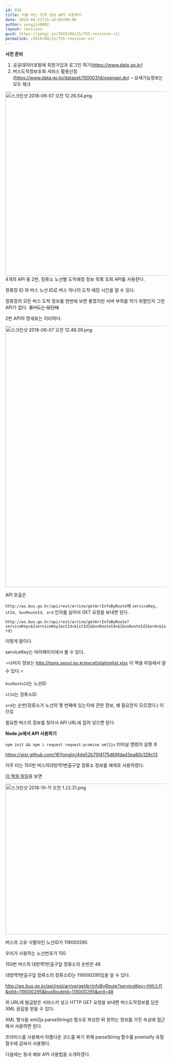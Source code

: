```yaml
---
id: 834
title: 서울 버스 도착 정보 API 사용하기
date: 2019-04-21T15:10:03+09:00
author: yongjin0802
layout: revision
guid: https://yongj.in/2019/04/21/755-revision-v1/
permalink: /2019/04/21/755-revision-v1/
---
```

**사전 준비**

  1. 공공데이터포털에 회원가입과 로그인 하기(https://www.data.go.kr)
  2. 버스도착정보조회 서비스 활용신청 (https://www.data.go.kr/dataset/15000314/openapi.do) &#8211; 상세기능정보는 모두 체크

<img class="alignnone size-full wp-image-758" src="https://yongj.in/wp-content/uploads/2018/06/e18489e185b3e1848fe185b3e18485e185b5e186abe18489e185a3e186ba-2018-06-07-e1848be185a9e1848ce185a5e186ab-12-26-54.png" alt="스크린샷 2018-06-07 오전 12.26.54.png" width="1548" height="574" srcset="https://yongj.in/wp-content/uploads/2018/06/e18489e185b3e1848fe185b3e18485e185b5e186abe18489e185a3e186ba-2018-06-07-e1848be185a9e1848ce185a5e186ab-12-26-54.png 1548w, https://yongj.in/wp-content/uploads/2018/06/e18489e185b3e1848fe185b3e18485e185b5e186abe18489e185a3e186ba-2018-06-07-e1848be185a9e1848ce185a5e186ab-12-26-54-300x111.png 300w, https://yongj.in/wp-content/uploads/2018/06/e18489e185b3e1848fe185b3e18485e185b5e186abe18489e185a3e186ba-2018-06-07-e1848be185a9e1848ce185a5e186ab-12-26-54-768x285.png 768w, https://yongj.in/wp-content/uploads/2018/06/e18489e185b3e1848fe185b3e18485e185b5e186abe18489e185a3e186ba-2018-06-07-e1848be185a9e1848ce185a5e186ab-12-26-54-1024x380.png 1024w, https://yongj.in/wp-content/uploads/2018/06/e18489e185b3e1848fe185b3e18485e185b5e186abe18489e185a3e186ba-2018-06-07-e1848be185a9e1848ce185a5e186ab-12-26-54-1000x371.png 1000w, https://yongj.in/wp-content/uploads/2018/06/e18489e185b3e1848fe185b3e18485e185b5e186abe18489e185a3e186ba-2018-06-07-e1848be185a9e1848ce185a5e186ab-12-26-54-800x297.png 800w" sizes="(max-width: 1548px) 100vw, 1548px" /> 4개의 API 중 2번, 정류소 노선별 도착예정 정보 목록 조회 API를 사용한다.

정류장 ID 와 버스 노선 ID로 버스 하나의 도착 예정 시간을 알 수 있다.

정류장의 모든 버스 도착 정보를 한번에 보면 좋겠지만 서버 부하를 막기 위함인지 그런 API가 없다. <del>경기도는 있던데</del>

2번 API의 명세표는 이러하다.

<img class="alignnone size-full wp-image-759" src="https://yongj.in/wp-content/uploads/2018/06/e18489e185b3e1848fe185b3e18485e185b5e186abe18489e185a3e186ba-2018-06-07-e1848be185a9e1848ce185a5e186ab-12-49-39.png" alt="스크린샷 2018-06-07 오전 12.49.39.png" width="1048" height="814" srcset="https://yongj.in/wp-content/uploads/2018/06/e18489e185b3e1848fe185b3e18485e185b5e186abe18489e185a3e186ba-2018-06-07-e1848be185a9e1848ce185a5e186ab-12-49-39.png 1048w, https://yongj.in/wp-content/uploads/2018/06/e18489e185b3e1848fe185b3e18485e185b5e186abe18489e185a3e186ba-2018-06-07-e1848be185a9e1848ce185a5e186ab-12-49-39-300x233.png 300w, https://yongj.in/wp-content/uploads/2018/06/e18489e185b3e1848fe185b3e18485e185b5e186abe18489e185a3e186ba-2018-06-07-e1848be185a9e1848ce185a5e186ab-12-49-39-768x597.png 768w, https://yongj.in/wp-content/uploads/2018/06/e18489e185b3e1848fe185b3e18485e185b5e186abe18489e185a3e186ba-2018-06-07-e1848be185a9e1848ce185a5e186ab-12-49-39-1024x795.png 1024w, https://yongj.in/wp-content/uploads/2018/06/e18489e185b3e1848fe185b3e18485e185b5e186abe18489e185a3e186ba-2018-06-07-e1848be185a9e1848ce185a5e186ab-12-49-39-1000x777.png 1000w, https://yongj.in/wp-content/uploads/2018/06/e18489e185b3e1848fe185b3e18485e185b5e186abe18489e185a3e186ba-2018-06-07-e1848be185a9e1848ce185a5e186ab-12-49-39-386x300.png 386w" sizes="(max-width: 1048px) 100vw, 1048px" /> 

API 호출은

`http://ws.bus.go.kr/api/rest/arrive/getArrInfoByRoute`에 `serviceKey, stId, busRouteId, ord` 인자를 실어서 GET 요청을 보내면 된다.

`http://ws.bus.go.kr/api/rest/arrive/getArrInfoByRoute?serviceKey=${serviceKey}&stId=${stId}&busRouteId=${busRouteId}&ord=${ord}`

이렇게 말이다.

serviceKey는 마이페이지에서 볼 수 있다.

⭐️나머지 정보는 <a href="http://topis.seoul.go.kr/excel/stationlist.xlsx" target="_blank" rel="noopener noreferrer">http://topis.seoul.go.kr/excel/stationlist.xlsx</a> 이 엑셀 파일에서 알 수 있다.⭐️

`busRouteId`는 노선ID

`stId`는 정류소ID

`ord`는 순번(정류소가 노선의 몇 번째에 있는지에 관한 정보, 왜 필요한지 모르겠다.) 이므로

필요한 버스의 정보를 찾아서 API URL에 집어 넣으면 된다.

**Node.js에서 API 사용하기**

`npm init && npm i request request-promise xml2js` 터미널 명령어 실행 후

https://gist.github.com/16Yongjin/4de52b75f4175d69fdad3ea80c129c13

자주 타는 150번 버스의대방역1번출구앞 정류소 정보를 예제로 사용하였다.

<a href="http://topis.seoul.go.kr/excel/stationlist.xlsx" target="_blank" rel="noopener noreferrer">이 엑셀 파일</a>을 보면

<img class="alignnone size-full wp-image-795" src="https://yongj.in/wp-content/uploads/2018/10/e18489e185b3e1848fe185b3e18485e185b5e186abe18489e185a3e186ba-2018-10-11-e1848be185a9e1848ce185a5e186ab-1-22-31.png" alt="스크린샷 2018-10-11 오전 1.22.31.png" width="2414" height="470" srcset="https://yongj.in/wp-content/uploads/2018/10/e18489e185b3e1848fe185b3e18485e185b5e186abe18489e185a3e186ba-2018-10-11-e1848be185a9e1848ce185a5e186ab-1-22-31.png 2414w, https://yongj.in/wp-content/uploads/2018/10/e18489e185b3e1848fe185b3e18485e185b5e186abe18489e185a3e186ba-2018-10-11-e1848be185a9e1848ce185a5e186ab-1-22-31-300x58.png 300w, https://yongj.in/wp-content/uploads/2018/10/e18489e185b3e1848fe185b3e18485e185b5e186abe18489e185a3e186ba-2018-10-11-e1848be185a9e1848ce185a5e186ab-1-22-31-768x150.png 768w, https://yongj.in/wp-content/uploads/2018/10/e18489e185b3e1848fe185b3e18485e185b5e186abe18489e185a3e186ba-2018-10-11-e1848be185a9e1848ce185a5e186ab-1-22-31-1024x199.png 1024w, https://yongj.in/wp-content/uploads/2018/10/e18489e185b3e1848fe185b3e18485e185b5e186abe18489e185a3e186ba-2018-10-11-e1848be185a9e1848ce185a5e186ab-1-22-31-1000x195.png 1000w, https://yongj.in/wp-content/uploads/2018/10/e18489e185b3e1848fe185b3e18485e185b5e186abe18489e185a3e186ba-2018-10-11-e1848be185a9e1848ce185a5e186ab-1-22-31-800x156.png 800w" sizes="(max-width: 2414px) 100vw, 2414px" /> 

버스의 고유 식별자인 노선ID가 119000295

우리가 사용하는 노선번호가 150

150번 버스의 대방역1번출구앞 정류소의 순번은 48

대방역1번출구앞 정류소의 정류소ID는 119000295임을 알 수 있다.

http://ws.bus.go.kr/api/rest/arrive/getArrInfoByRoute?serviceKey=서비스키&stId=119000295&busRouteId=119000295&ord=48

위 URL에 발급받은 서비스키 넣고 HTTP GET 요청을 보내면 버스도착정보를 담은 XML 응답을 받을 수 있다.

XML 형식을 xml2js.parseString() 함수로 파싱한 뒤 원하는 정보를 가진 속성에 접근해서 사용하면 된다.

프라미스를 사용해서 아름다운 코드를 짜기 위해 parseString 함수를 promisify 유틸함수에 감싸서 사용했다.

다음에는 동네 예보 API 사용법을 소개하겠다.